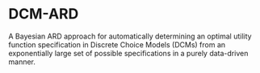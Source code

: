 # DCM-ARD
A Bayesian ARD approach for automatically determining an optimal utility function specification in Discrete Choice Models (DCMs) from an exponentially large set of possible specifications in a purely data-driven manner.
